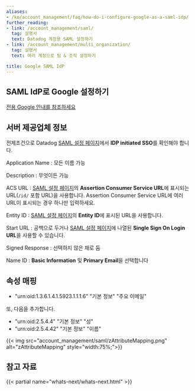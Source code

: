 ```yaml
---
aliases:
- /ko/account_management/faq/how-do-i-configure-google-as-a-saml-idp/
further_reading:
- link: /account_management/saml/
  tag: 설명서
  text: Datadog 계정용 SAML 설정하기
- link: /account_management/multi_organization/
  tag: 설명서
  text: 여러 계정으로 팀 & 조직 설정하기

title: Google SAML IdP
---
```


## SAML IdP로 Google 설정하기

[전용 Google 안내를 참조하세요][1]

## 서버 제공업체 정보

전제조건으로 Datadog [SAML 설정 페이지][2]에서 **IDP initiated SSO**를 확인해야 합니다.

Application Name
: 모든 이름 가능

Description
: 무엇이든 가능

ACS URL
: [SAML 설정 페이지][2]의 **Assertion Consumer Service URL**에 표시되는 URL(`/id/`  포함 URL)을 사용합니다. Assertion Consumer Service URL에 여러 URL이 표시되는 경우 하나만 입력하세요.

Entity ID
: [SAML 설정 페이지][2]의 **Entity ID**에 표시된 URL을 사용합니다.

Start URL
: 공백으로 두거나 [SAML 설정 페이지][2]에 나열된 **Single Sign On Login URL**을 사용할 수 있습니다.

Signed Response
: 선택하지 않은 채로 둠

Name ID
: **Basic Information** 및 **Primary Email**을 선택합니다

## 속성 매핑

* "urn:oid:1.3.6.1.4.1.5923.1.1.1.6" "기본 정보" "주요 이메일"

또, 다음을 추가합니다.

* "urn:oid:2.5.4.4" "기본 정보" "성"
* "urn:oid:2.5.4.42" "기본 정보" "이름"

{{< img src="account_management/saml/zAttributeMapping.png" alt="zAttributeMapping" style="width:75%;">}}

## 참고 자료

{{< partial name="whats-next/whats-next.html" >}}

[1]: https://support.google.com/a/answer/7553768
[2]: https://app.datadoghq.com/saml/saml_setup
